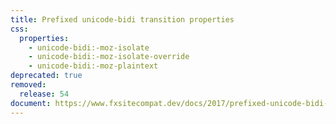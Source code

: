 ```yaml
---
title: Prefixed unicode-bidi transition properties
css:
  properties:
    - unicode-bidi:-moz-isolate
    - unicode-bidi:-moz-isolate-override
    - unicode-bidi:-moz-plaintext
deprecated: true
removed:
  release: 54
document: https://www.fxsitecompat.dev/docs/2017/prefixed-unicode-bidi-values-are-no-longer-supported/
---
```

